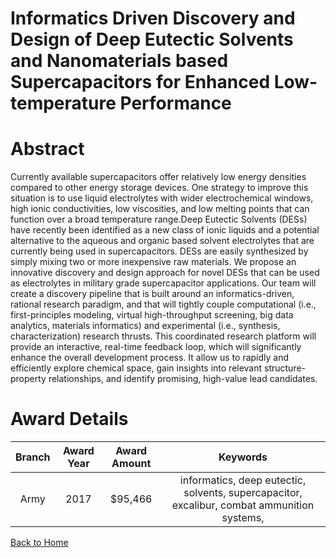
Informatics Driven Discovery and Design of Deep Eutectic Solvents and Nanomaterials based Supercapacitors for Enhanced Low-temperature Performance
==================================================================================================================================================

# Abstract


Currently available supercapacitors offer relatively low energy densities compared to other energy storage devices. One strategy to improve this situation is to use liquid electrolytes with wider electrochemical windows, high ionic conductivities, low viscosities, and low melting points that can function over a broad temperature range.Deep Eutectic Solvents (DESs) have recently been identified as a new class of ionic liquids and a potential alternative to the aqueous and organic based solvent electrolytes that are currently being used in supercapacitors. DESs are easily synthesized by simply mixing two or more inexpensive raw materials. We propose an innovative discovery and design approach for novel DESs that can be used as electrolytes in military grade supercapacitor applications. Our team will create a discovery pipeline that is built around an informatics-driven, rational research paradigm, and that will tightly couple computational (i.e., first-principles modeling, virtual high-throughput screening, big data analytics, materials informatics) and experimental (i.e., synthesis, characterization) research thrusts. This coordinated research platform will provide an interactive, real-time feedback loop, which will significantly enhance the overall development process. It allow us to rapidly and efficiently explore chemical space, gain insights into relevant structure-property relationships, and identify promising, high-value lead candidates.  

# Award Details

|Branch|Award Year|Award Amount|Keywords|
| :---: | :---: | :---: | :---: |
|Army|2017|$95,466|informatics, deep eutectic, solvents, supercapacitor, excalibur, combat ammunition systems, |
  
  


[Back to Home](https://github.com/chrischow/dod_sbir_awards/Reports/CC/#1002)